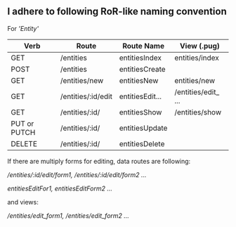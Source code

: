 ## I adhere to following RoR-like naming convention

For *'Entity'*

Verb | Route | Route Name | View (.pug)
-----|-------|------------|-----
GET  | /entities | entitiesIndex | entities/index
POST | /entities | entitiesCreate |
GET  | /entities/new | entitiesNew | entities/new
GET  | /entities/:id/edit | entitiesEdit... | /entities/edit_ ...
GET  | /entities/:id/ | entitiesShow | /entities/show
PUT or PUTCH | /entities/:id/ | entitiesUpdate |
DELETE | /entities/:id/ | entitiesDelete |



If there are multiply forms for editing, data routes are following:

*/entities/:id/edit/form1, /entities/:id/edit/form2 ...*

*entitiesEditFor1, entitiesEditForm2 ...*


and views:

*/entities/edit_form1, /entities/edit_form2 ...*  
